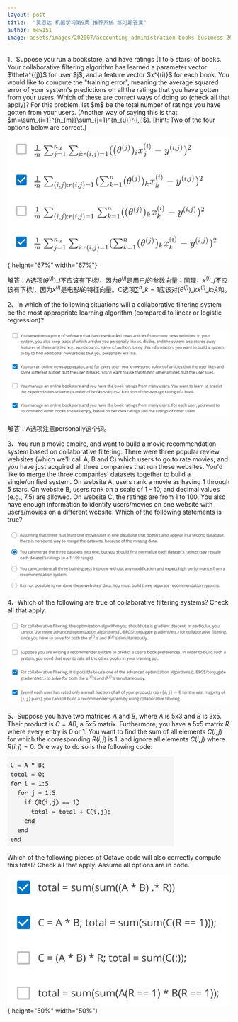 ```yaml
---
layout: post
title:  "吴恩达 机器学习第9周 推荐系统 练习题答案"
author: mew151
image: assets/images/202007/accounting-administration-books-business-267582.jpg
---
```

<head>
    <script src="https://cdn.mathjax.org/mathjax/latest/MathJax.js?config=TeX-AMS-MML_HTMLorMML" type="text/javascript"></script>
    <script type="text/x-mathjax-config">
        MathJax.Hub.Config({
            tex2jax: {
            skipTags: ['script', 'noscript', 'style', 'textarea', 'pre'],
            inlineMath: [['$','$']]
            }
        });
    </script>
</head>
1、Suppose you run a bookstore, and have ratings (1 to 5 stars) of books. Your collaborative filtering algorithm has learned a parameter vector $\theta^{(j)}$ for user $j$, and a feature vector $x^{(i)}$ for each book. You would like to compute the "training error", meaning the average squared error of your system's predictions on all the ratings that you have gotten from your users. Which of these are correct ways of doing so (check all that apply)? For this problem, let $m$ be the total number of ratings you have gotten from your users. (Another way of saying this is that $m=\sum_{i=1}^{n_{m}}\sum_{j=1}^{n_{u}}r(i,j)$). [Hint: Two of the four options below are correct.]

![](/assets/images/202007/RecommenderSystems_1.png){:height="67%" width="67%"}

解答：A选项$(\theta^{(j)})\_{i}$不应该有下标$i$，因为$\theta^{(j)}$是用户$j$的参数向量；同理，$x^{(i)}\_{j}$不应该有下标$j$，因为$x^{(i)}$是电影$i$的特征向量。C选项$\sum^{n}\_{k=1}$应该对$(\theta^{(j)})\_{k}x^{(i)}\_{k}$求和。

2、In which of the following situations will a collaborative filtering system be the most appropriate learning algorithm (compared to linear or logistic regression)?

![](/assets/images/202007/RecommenderSystems_2.png)

解答：A选项注意personally这个词。

3、You run a movie empire, and want to build a movie recommendation system based on collaborative filtering. There were three popular review websites (which we'll call A, B and C) which users to go to rate movies, and you have just acquired all three companies that run these websites. You'd like to merge the three companies' datasets together to build a single/unified system. On website A, users rank a movie as having 1 through 5 stars. On website B, users rank on a scale of 1 - 10, and decimal values (e.g., 7.5) are allowed. On website C, the ratings are from 1 to 100. You also have enough information to identify users/movies on one website with users/movies on a different website. Which of the following statements is true?

![](/assets/images/202007/RecommenderSystems_3.png)

4、Which of the following are true of collaborative filtering systems? Check all that apply.

![](/assets/images/202007/RecommenderSystems_4.png)

5、Suppose you have two matrices $A$ and $B$, where $A$ is 5x3 and $B$ is 3x5. Their product is $C = AB$, a 5x5 matrix. Furthermore, you have a 5x5 matrix $R$ where every entry is 0 or 1. You want to find the sum of all elements $C(i,j)$ for which the corresponding $R(i,j)$ is 1, and ignore all elements $C(i,j)$ where $R(i,j)=0$. One way to do so is the following code:

![](/assets/images/202007/RecommenderSystems_5_1.png)

Which of the following pieces of Octave code will also correctly compute this total? Check all that apply. Assume all options are in code.

![](/assets/images/202007/RecommenderSystems_5_2.png){:height="50%" width="50%"}